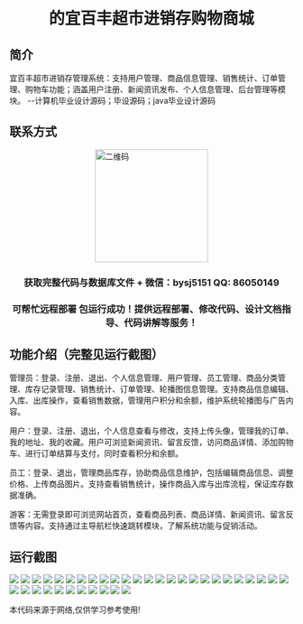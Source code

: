 <p><h1 align="center">的宜百丰超市进销存购物商城</h1></p>

## 简介
宜百丰超市进销存管理系统：支持用户管理、商品信息管理、销售统计、订单管理、购物车功能；涵盖用户注册、新闻资讯发布、个人信息管理、后台管理等模块。    --计算机毕业设计源码；毕设源码；java毕业设计源码


## 联系方式
<img src="https://bs-1329754181.cos.ap-shanghai.myqcloud.com/wx.jpg" alt="二维码" style="display: block; margin: 0 auto;" width="200px">
<p><h3 align="center">获取完整代码与数据库文件 + 微信：bysj5151 QQ: 86050149</h3></p>
<p><h3 align="center">可帮忙远程部署 包运行成功！提供远程部署、修改代码、设计文档指导、代码讲解等服务！</h3></p>

## 功能介绍（完整见运行截图）
管理员：登录、注册、退出、个人信息管理、用户管理、员工管理、商品分类管理、库存记录管理、销售统计、订单管理、轮播图信息管理。支持商品信息编辑、入库、出库操作，查看销售数据，管理用户积分和余额，维护系统轮播图与广告内容。

用户：登录、注册、退出，个人信息查看与修改，支持上传头像，管理我的订单、我的地址、我的收藏。用户可浏览新闻资讯、留言反馈，访问商品详情、添加购物车、进行订单结算与支付，同时查看积分和余额。

员工：登录、退出，管理商品库存，协助商品信息维护，包括编辑商品信息、调整价格、上传商品图片。支持查看销售统计，操作商品入库与出库流程，保证库存数据准确。

游客：无需登录即可浏览网站首页，查看商品列表、商品详情、新闻资讯、留言反馈等内容。支持通过主导航栏快速跳转模块，了解系统功能与促销活动。


## 运行截图
![](https://bs-1329754181.cos.ap-shanghai.myqcloud.com/ssm/YibaiFengSupermarketInventoryManagementShoppingMall/img/001.jpg)
![](https://bs-1329754181.cos.ap-shanghai.myqcloud.com/ssm/YibaiFengSupermarketInventoryManagementShoppingMall/img/002.jpg)
![](https://bs-1329754181.cos.ap-shanghai.myqcloud.com/ssm/YibaiFengSupermarketInventoryManagementShoppingMall/img/003.jpg)
![](https://bs-1329754181.cos.ap-shanghai.myqcloud.com/ssm/YibaiFengSupermarketInventoryManagementShoppingMall/img/004.jpg)
![](https://bs-1329754181.cos.ap-shanghai.myqcloud.com/ssm/YibaiFengSupermarketInventoryManagementShoppingMall/img/005.jpg)
![](https://bs-1329754181.cos.ap-shanghai.myqcloud.com/ssm/YibaiFengSupermarketInventoryManagementShoppingMall/img/006.jpg)
![](https://bs-1329754181.cos.ap-shanghai.myqcloud.com/ssm/YibaiFengSupermarketInventoryManagementShoppingMall/img/007.jpg)
![](https://bs-1329754181.cos.ap-shanghai.myqcloud.com/ssm/YibaiFengSupermarketInventoryManagementShoppingMall/img/008.jpg)
![](https://bs-1329754181.cos.ap-shanghai.myqcloud.com/ssm/YibaiFengSupermarketInventoryManagementShoppingMall/img/009.jpg)
![](https://bs-1329754181.cos.ap-shanghai.myqcloud.com/ssm/YibaiFengSupermarketInventoryManagementShoppingMall/img/010.jpg)
![](https://bs-1329754181.cos.ap-shanghai.myqcloud.com/ssm/YibaiFengSupermarketInventoryManagementShoppingMall/img/011.jpg)
![](https://bs-1329754181.cos.ap-shanghai.myqcloud.com/ssm/YibaiFengSupermarketInventoryManagementShoppingMall/img/012.jpg)
![](https://bs-1329754181.cos.ap-shanghai.myqcloud.com/ssm/YibaiFengSupermarketInventoryManagementShoppingMall/img/013.jpg)
![](https://bs-1329754181.cos.ap-shanghai.myqcloud.com/ssm/YibaiFengSupermarketInventoryManagementShoppingMall/img/014.jpg)
![](https://bs-1329754181.cos.ap-shanghai.myqcloud.com/ssm/YibaiFengSupermarketInventoryManagementShoppingMall/img/015.jpg)
![](https://bs-1329754181.cos.ap-shanghai.myqcloud.com/ssm/YibaiFengSupermarketInventoryManagementShoppingMall/img/016.jpg)
![](https://bs-1329754181.cos.ap-shanghai.myqcloud.com/ssm/YibaiFengSupermarketInventoryManagementShoppingMall/img/017.jpg)
![](https://bs-1329754181.cos.ap-shanghai.myqcloud.com/ssm/YibaiFengSupermarketInventoryManagementShoppingMall/img/018.jpg)
![](https://bs-1329754181.cos.ap-shanghai.myqcloud.com/ssm/YibaiFengSupermarketInventoryManagementShoppingMall/img/019.jpg)
![](https://bs-1329754181.cos.ap-shanghai.myqcloud.com/ssm/YibaiFengSupermarketInventoryManagementShoppingMall/img/020.jpg)
![](https://bs-1329754181.cos.ap-shanghai.myqcloud.com/ssm/YibaiFengSupermarketInventoryManagementShoppingMall/img/021.jpg)
![](https://bs-1329754181.cos.ap-shanghai.myqcloud.com/ssm/YibaiFengSupermarketInventoryManagementShoppingMall/img/022.jpg)
![](https://bs-1329754181.cos.ap-shanghai.myqcloud.com/ssm/YibaiFengSupermarketInventoryManagementShoppingMall/img/023.jpg)
![](https://bs-1329754181.cos.ap-shanghai.myqcloud.com/ssm/YibaiFengSupermarketInventoryManagementShoppingMall/img/024.jpg)
![](https://bs-1329754181.cos.ap-shanghai.myqcloud.com/ssm/YibaiFengSupermarketInventoryManagementShoppingMall/img/025.jpg)
![](https://bs-1329754181.cos.ap-shanghai.myqcloud.com/ssm/YibaiFengSupermarketInventoryManagementShoppingMall/img/026.jpg)
![](https://bs-1329754181.cos.ap-shanghai.myqcloud.com/ssm/YibaiFengSupermarketInventoryManagementShoppingMall/img/027.jpg)
![](https://bs-1329754181.cos.ap-shanghai.myqcloud.com/ssm/YibaiFengSupermarketInventoryManagementShoppingMall/img/028.jpg)
![](https://bs-1329754181.cos.ap-shanghai.myqcloud.com/ssm/YibaiFengSupermarketInventoryManagementShoppingMall/img/029.jpg)
![](https://bs-1329754181.cos.ap-shanghai.myqcloud.com/ssm/YibaiFengSupermarketInventoryManagementShoppingMall/img/030.jpg)
![](https://bs-1329754181.cos.ap-shanghai.myqcloud.com/ssm/YibaiFengSupermarketInventoryManagementShoppingMall/img/031.jpg)
![](https://bs-1329754181.cos.ap-shanghai.myqcloud.com/ssm/YibaiFengSupermarketInventoryManagementShoppingMall/img/032.jpg)
![](https://bs-1329754181.cos.ap-shanghai.myqcloud.com/ssm/YibaiFengSupermarketInventoryManagementShoppingMall/img/033.jpg)
![](https://bs-1329754181.cos.ap-shanghai.myqcloud.com/ssm/YibaiFengSupermarketInventoryManagementShoppingMall/img/034.jpg)
![](https://bs-1329754181.cos.ap-shanghai.myqcloud.com/ssm/YibaiFengSupermarketInventoryManagementShoppingMall/img/035.jpg)
![](https://bs-1329754181.cos.ap-shanghai.myqcloud.com/ssm/YibaiFengSupermarketInventoryManagementShoppingMall/img/036.jpg)

<p>本代码来源于网络,仅供学习参考使用!</p>
